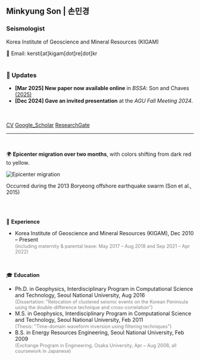 ## Minkyung Son | 손민경
### Seismologist
Korea Institute of Geoscience and Mineral Resources (KIGAM)  

📧 Email: kersti[at]kigam[dot]re[dot]kr
<br><br>

### 📢 Updates
- **[Mar 2025] New paper now available online** in *BSSA*: Son and Chaves [(2025)](https://doi.org/10.1785/0120240149)
- **[Dec 2024] Gave an invited presentation** at the *AGU Fall Meeting 2024*.
<br><br><br>

[CV](https://drive.google.com/file/d/1IQnCE6MnFiwdhD7vqg9NG8U9tPDegy-c/view?usp=drivesdk)
[Google_Scholar](https://scholar.google.com/citations?user=3ssY-5gAAAAJ&hl=en)
[ResearchGate](https://www.researchgate.net/profile/Minkyung-Son?ev=hdr_xprf)
<br>


---
<br>
<!--<details open>
  <summary><u>2013 Boryeong offshore earthquake sequence</u></summary> -->

🌍 **Epicenter migration over two months**, 
with colors shifting from dark red to yellow. 

  ![Epicenter migration](https://static-content.springer.com/esm/art%3A10.1007%2Fs12303-014-0038-2/MediaObjects/12303_2014_38_MOESM1_ESM.gif)

Occurred during the 2013 Boryeong offshore earthquake swarm (Son et al., 2015)<br>  
<!--</details>-->


<!--<details open>
  <summary><u>Experience & Education</u></summary>-->
<br>

<!--<details open>
  <summary><u>Experience & Education</u></summary>-->
<br>

💼 **Experience**  
- Korea Institute of Geoscience and Mineral Resources (KIGAM), Dec 2010 – Present  
  <span style="color: gray; font-size: 90%;">(including maternity & parental leave: May 2017 – Aug 2018 and Sep 2021 – Apr 2022)</span>  
<br>

🎓 **Education**  
- Ph.D. in Geophysics, Interdisciplinary Program in Computational Science and Technology, Seoul National University, Aug 2016  
  <span style="color: gray; font-size: 90%;">(Dissertation: "Relocation of clustered seismic events on the Korean Peninsula using the double-difference technique and cross-correlation")</span>
- M.S. in Geophysics, Interdisciplinary Program in Computational Science and Technology, Seoul National University, Feb 2011  
  <span style="color: gray; font-size: 90%;">(Thesis: "Time-domain waveform inversion using filtering techniques")</span>
- B.S. in Energy Resources Engineering, Seoul National University, Feb 2009  
  <span style="color: gray; font-size: 90%;">(Exchange Program in Engineering, Osaka University, Apr – Aug 2008, all coursework in Japanese)</span>

<!--</details>-->
<br><br><br>






